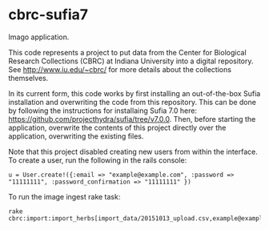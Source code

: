 # cbrc-sufia7
Imago application.

This code represents a project to put data from the Center for Biological Research Collections (CBRC) at Indiana University into a digital repository. See http://www.iu.edu/~cbrc/ for more details about the collections themselves.

In its current form, this code works by first installing an out-of-the-box Sufia installation and overwriting the code from this repository. This can be done by following the instructions for installaing Sufia 7.0 here: https://github.com/projecthydra/sufia/tree/v7.0.0. Then, before starting the application, overwrite the contents of this project directly over the application, overwriting the existing files.

Note that this project disabled creating new users from within the interface. To create a user, run the following in the rails console:

```
u = User.create!({:email => "example@example.com", :password => "11111111", :password_confirmation => "11111111" })
```
To run the image ingest rake task:

```
rake cbrc:import:import_herbs[import_data/20151013_upload.csv,example@example.com]
```

